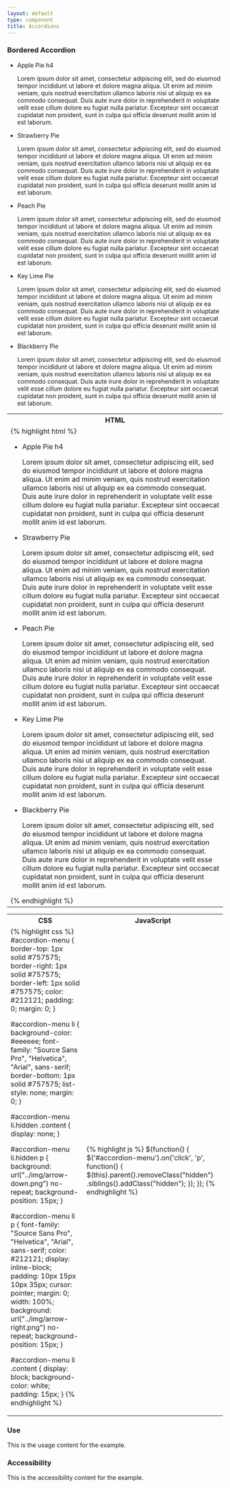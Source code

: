 ```yaml
---
layout: default
type: component
title: Accordions
---
```


<h3>Bordered Accordion</h3>

<div class="code-sample">
  <ul id="accordion-menu">
    <li>
      <p>Apple Pie h4</p>
      <div class="content">
        Lorem ipsum dolor sit amet, consectetur adipiscing elit, sed do eiusmod tempor incididunt ut labore et dolore magna aliqua. Ut enim ad minim veniam, quis nostrud exercitation ullamco laboris nisi ut aliquip ex ea commodo consequat. Duis aute irure dolor in reprehenderit in voluptate velit esse cillum dolore eu fugiat nulla pariatur. Excepteur sint occaecat cupidatat non proident, sunt in culpa qui officia deserunt mollit anim id est laborum.
      </div>
    </li>
    <li class="hidden">
      <p>Strawberry Pie</p>
      <div class="content">
        Lorem ipsum dolor sit amet, consectetur adipiscing elit, sed do eiusmod tempor incididunt ut labore et dolore magna aliqua. Ut enim ad minim veniam, quis nostrud exercitation ullamco laboris nisi ut aliquip ex ea commodo consequat. Duis aute irure dolor in reprehenderit in voluptate velit esse cillum dolore eu fugiat nulla pariatur. Excepteur sint occaecat cupidatat non proident, sunt in culpa qui officia deserunt mollit anim id est laborum.
      </div>
    </li>
    <li class="hidden">
      <p>Peach Pie</p>
      <div class="content">
        Lorem ipsum dolor sit amet, consectetur adipiscing elit, sed do eiusmod tempor incididunt ut labore et dolore magna aliqua. Ut enim ad minim veniam, quis nostrud exercitation ullamco laboris nisi ut aliquip ex ea commodo consequat. Duis aute irure dolor in reprehenderit in voluptate velit esse cillum dolore eu fugiat nulla pariatur. Excepteur sint occaecat cupidatat non proident, sunt in culpa qui officia deserunt mollit anim id est laborum.
      </div>
    </li>
    <li class="hidden">
      <p>Key Lime Pie</p>
      <div class="content">
        Lorem ipsum dolor sit amet, consectetur adipiscing elit, sed do eiusmod tempor incididunt ut labore et dolore magna aliqua. Ut enim ad minim veniam, quis nostrud exercitation ullamco laboris nisi ut aliquip ex ea commodo consequat. Duis aute irure dolor in reprehenderit in voluptate velit esse cillum dolore eu fugiat nulla pariatur. Excepteur sint occaecat cupidatat non proident, sunt in culpa qui officia deserunt mollit anim id est laborum.
      </div>
    </li>
    <li class="hidden">
      <p>Blackberry Pie</p>
      <div class="content">
        Lorem ipsum dolor sit amet, consectetur adipiscing elit, sed do eiusmod tempor incididunt ut labore et dolore magna aliqua. Ut enim ad minim veniam, quis nostrud exercitation ullamco laboris nisi ut aliquip ex ea commodo consequat. Duis aute irure dolor in reprehenderit in voluptate velit esse cillum dolore eu fugiat nulla pariatur. Excepteur sint occaecat cupidatat non proident, sunt in culpa qui officia deserunt mollit anim id est laborum.
      </div>
    </li>
  </ul>
  <div class="code-snippet">
    <table>
      <tr>
        <th>
          HTML
        </th>
      </tr>
      <tr>
        <td>
          {% highlight html %}
<ul id="accordion-menu">
  <li>
    <p>Apple Pie h4</p>
    <div class="content">
        Lorem ipsum dolor sit amet, consectetur adipiscing elit, sed do eiusmod tempor incididunt ut labore et dolore magna aliqua. Ut enim ad minim veniam, quis nostrud exercitation ullamco laboris nisi ut aliquip ex ea commodo consequat. Duis aute irure dolor in reprehenderit in voluptate velit esse cillum dolore eu fugiat nulla pariatur. Excepteur sint occaecat cupidatat non proident, sunt in culpa qui officia deserunt mollit anim id est laborum.
      </div>
  </li>
  <li class="hidden">
    <p>Strawberry Pie</p>
    <div class="content">
      Lorem ipsum dolor sit amet, consectetur adipiscing elit, sed do eiusmod tempor incididunt ut labore et dolore magna aliqua. Ut enim ad minim veniam, quis nostrud exercitation ullamco laboris nisi ut aliquip ex ea commodo consequat. Duis aute irure dolor in reprehenderit in voluptate velit esse cillum dolore eu fugiat nulla pariatur. Excepteur sint occaecat cupidatat non proident, sunt in culpa qui officia deserunt mollit anim id est laborum.
    </div>
  </li>
  <li class="hidden">
    <p>Peach Pie</p>
    <div class="content">
      Lorem ipsum dolor sit amet, consectetur adipiscing elit, sed do eiusmod tempor incididunt ut labore et dolore magna aliqua. Ut enim ad minim veniam, quis nostrud exercitation ullamco laboris nisi ut aliquip ex ea commodo consequat. Duis aute irure dolor in reprehenderit in voluptate velit esse cillum dolore eu fugiat nulla pariatur. Excepteur sint occaecat cupidatat non proident, sunt in culpa qui officia deserunt mollit anim id est laborum.
    </div>
  </li>
  <li class="hidden">
    <p>Key Lime Pie</p>
    <div class="content">
      Lorem ipsum dolor sit amet, consectetur adipiscing elit, sed do eiusmod tempor incididunt ut labore et dolore magna aliqua. Ut enim ad minim veniam, quis nostrud exercitation ullamco laboris nisi ut aliquip ex ea commodo consequat. Duis aute irure dolor in reprehenderit in voluptate velit esse cillum dolore eu fugiat nulla pariatur. Excepteur sint occaecat cupidatat non proident, sunt in culpa qui officia deserunt mollit anim id est laborum.
    </div>
  </li>
  <li class="hidden">
    <p>Blackberry Pie</p>
    <div class="content">
      Lorem ipsum dolor sit amet, consectetur adipiscing elit, sed do eiusmod tempor incididunt ut labore et dolore magna aliqua. Ut enim ad minim veniam, quis nostrud exercitation ullamco laboris nisi ut aliquip ex ea commodo consequat. Duis aute irure dolor in reprehenderit in voluptate velit esse cillum dolore eu fugiat nulla pariatur. Excepteur sint occaecat cupidatat non proident, sunt in culpa qui officia deserunt mollit anim id est laborum.
    </div>
  </li>
</ul>
        {% endhighlight %}
        </td>
      </tr>
    </table>
    <table>
      <tr>
        <th>CSS</th>
        <th>JavaScript</th>
      </tr>
      <tr>
        <td>
        {% highlight css %}
#accordion-menu {
  border-top: 1px solid #757575;
  border-right: 1px solid #757575;
  border-left: 1px solid #757575;
  color: #212121;
  padding: 0;
  margin: 0; 
}

#accordion-menu li {
  background-color: #eeeeee;
  font-family: "Source Sans Pro", "Helvetica", "Arial", sans-serif;
  border-bottom: 1px solid #757575;
  list-style: none;
  margin: 0; 
}

#accordion-menu li.hidden .content {
  display: none; 
}

#accordion-menu li.hidden p {
  background: url("../img/arrow-down.png") no-repeat;
  background-position: 15px; 
}

#accordion-menu li p {
  font-family: "Source Sans Pro", "Helvetica", "Arial", sans-serif;
  color: #212121;
  display: inline-block;
  padding: 10px 15px 10px 35px;
  cursor: pointer;
  margin: 0;
  width: 100%;
  background: url("../img/arrow-right.png") no-repeat;
  background-position: 15px; 
}

#accordion-menu li .content {
  display: block;
  background-color: white;
  padding: 15px; 
}
        {% endhighlight %}
        </td>
        <td>
        {% highlight js %}
$(function() {
  $('#accordion-menu').on('click', 'p', function() {
   $(this).parent().removeClass("hidden")
    .siblings().addClass("hidden");
  });
});
        {% endhighlight %}     
        </td>
      </tr>
    </table>
  </div>
</div>

<div class="grid-box">
  <div class="grid-item width-one-half annotation">
    <h3>Use</h3>
    <p>This is the usage content for the example.</p>
  </div>
  <div class="grid-item width-one-half annotation">
    <h3>Accessibility</h3>
    <p>This is the accessibility content for the example.</p>
  </div>  
</div>

<!-- TODO: Add borderless accordion -->
